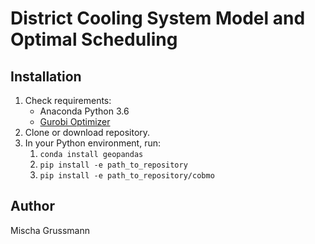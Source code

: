 # District Cooling System Model and Optimal Scheduling

## Installation

1. Check requirements:
    - Anaconda Python 3.6
    - [Gurobi Optimizer](http://www.gurobi.com/)
2. Clone or download repository.
3. In your Python environment, run:
    1. `conda install geopandas`
    2. `pip install -e path_to_repository`
    3. `pip install -e path_to_repository/cobmo`

## Author

Mischa Grussmann
